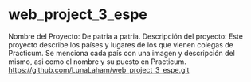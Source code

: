 # web_project_3_espe

Nombre del Proyecto: De patria a patria.
Descripción del proyecto: Este proyecto  describe los países y lugares de los que vienen colegas de Practicum.
Se menciona cada país con una imagen y descripción del mismo, asi como el nombre y su puesto en Practicum.
https://github.com/LunaLaham/web_project_3_espe.git
